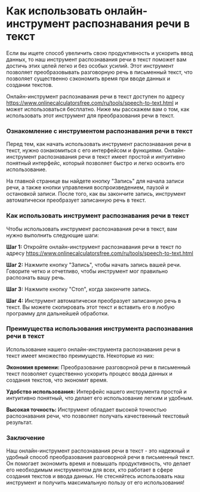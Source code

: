 Как использовать онлайн-инструмент распознавания речи в текст
=============================================================

Если вы ищете способ увеличить свою продуктивность и ускорить ввод данных, то наш инструмент распознавания речи в текст поможет вам достичь этих целей легко и без особых усилий. Этот инструмент позволяет преобразовывать разговорную речь в письменный текст, что позволяет существенно сэкономить время при вводе данных и создании текстов.

Онлайн-инструмент распознавания речи в текст доступен по адресу <https://www.onlinecalculatorsfree.com/ru/tools/speech-to-text.html> и может использоваться бесплатно. Ниже мы расскажем вам о том, как использовать этот инструмент для преобразования речи в текст.

### Ознакомление с инструментом распознавания речи в текст

Перед тем, как начать использовать инструмент распознавания речи в текст, нужно ознакомиться с его интерфейсом и функциями. Онлайн-инструмент распознавания речи в текст имеет простой и интуитивно понятный интерфейс, который позволяет быстро и легко освоить его использование.

На главной странице вы найдете кнопку "Запись" для начала записи речи, а также кнопки управления воспроизведением, паузой и остановкой записи. После того, как вы закончите запись, инструмент автоматически преобразует записанную речь в текст.

### Как использовать инструмент распознавания речи в текст

Чтобы использовать инструмент распознавания речи в текст, вам нужно выполнить следующие шаги:

**Шаг 1:** Откройте онлайн-инструмент распознавания речи в текст по адресу <https://www.onlinecalculatorsfree.com/ru/tools/speech-to-text.html>

**Шаг 2:** Нажмите кнопку "Запись", чтобы начать запись вашей речи. Говорите четко и отчетливо, чтобы инструмент мог правильно распознать вашу речь.

**Шаг 3:** Нажмите кнопку "Стоп", когда закончите запись.

**Шаг 4:** Инструмент автоматически преобразует записанную речь в текст. Вы можете скопировать этот текст и вставить его в любую программу для дальнейшей обработки.

### Преимущества использования инструмента распознавания речи в текст

Использование нашего онлайн-инструмента распознавания речи в текст имеет множество преимуществ. Некоторые из них:

**Экономия времени:** Преобразование разговорной речи в письменный текст позволяет существенно ускорить процесс ввода данных и создания текстов, что экономит время.

**Удобство использования:** Интерфейс нашего инструмента простой и интуитивно понятный, что делает его использование легким и удобным.

**Высокая точность:** Инструмент обладает высокой точностью распознавания речи, что позволяет получать качественный текстовый результат.

### Заключение

Наш онлайн-инструмент распознавания речи в текст - это надежный и удобный способ преобразования разговорной речи в письменный текст. Он помогает экономить время и повышать продуктивность, что делает его необходимым инструментом для всех, кто работает в сфере создания текстов и ввода данных. Не стесняйтесь использовать наш инструмент и получить максимальную пользу от его использования!